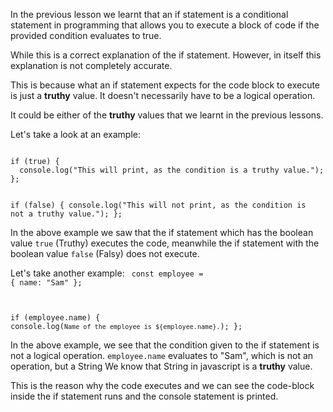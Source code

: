 In the previous lesson we
learnt that an if statement
is a conditional statement in
programming that allows you
to execute a block of code
if the provided condition
evaluates to true.

While this is a correct
explanation of the if statement.
However, in itself this
explanation is not completely
accurate.

This is because what an if
statement expects for the
code block to execute is
just a **truthy** value.
It doesn't necessarily have
to be a logical operation.

It could be either of the 
**truthy** values that we
learnt in the previous
lessons.

Let's take a look at an example:

<codeblock language="javascript" type="lesson">
<code>
if (true) {
  console.log("This will print, as the condition is a truthy value.");
};

if (false) {
  console.log("This will not print, as the condition is not a truthy value.");
};
</code>
</codeblock>

In the above example we saw
that the if statement which
has the boolean value `true` 
(Truthy) executes the code,
meanwhile the if statement
with the boolean value `false` 
(Falsy) does not execute.

Let's take another example:
<codeblock language="javascript" type="lesson">
<code>
const employee = {
  name: "Sam"
};

if (employee.name) {
  console.log(`Name of the employee is ${employee.name}.`);
};
</code>
</codeblock>

In the above example, we
see that the condition
given to the if statement
is not a logical operation.
`employee.name` evaluates
to "Sam", which is not an
operation, but a String
We know that String in
javascript is a **truthy**
value.

This is the reason why the
code executes and we can
see the code-block inside
the if statement runs and
the console statement is
printed.
